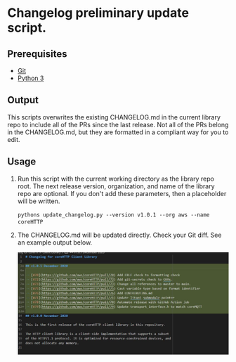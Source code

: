 # Changelog preliminary update script.

## Prerequisites

- [Git](https://git-scm.com/downloads/)
- [Python 3](https://www.python.org/downloads/)

## Output

This scripts overwrites the existing CHANGELOG.md in the current library repo
to include all of the PRs since the last release. Not all of the PRs belong in
the CHANGELOG.md, but they are formatted in a compliant way for you to edit.

## Usage

1. Run this script with the current working directory as the library repo root.
The next release version, organization, and name of the library repo are optional.
If you don't add these parameters, then a placeholder will be written.

    ```console
    pythons update_changelog.py --version v1.0.1 --org aws --name coreHTTP
    ```

1. The CHANGELOG.md will be updated directly. Check your Git diff. See an example
output below.

    ![](example_output.jpg?raw=true)